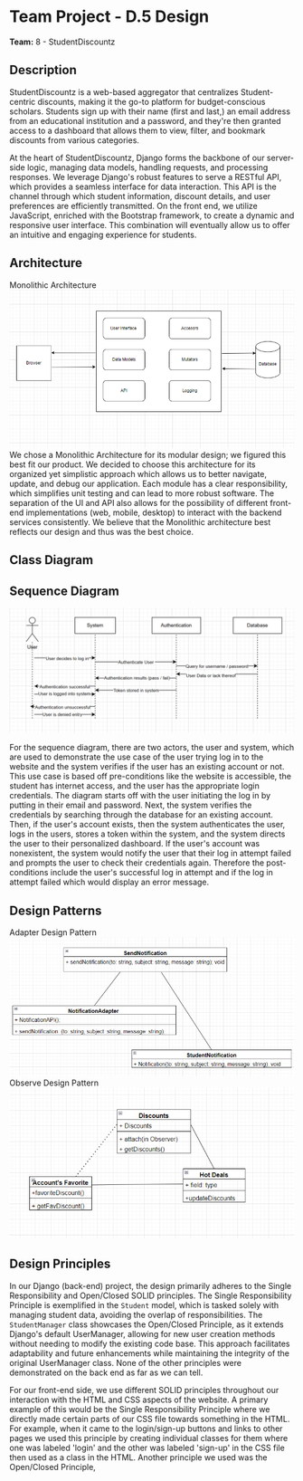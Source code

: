# Team Project - D.5 Design

**Team:** 8 - StudentDiscountz

## Description

StudentDiscountz is a web-based aggregator that centralizes Student-centric discounts, making it the go-to platform for budget-conscious scholars. Students sign up with their name (first and last,) an email address from an educational institution and a password, and they're then granted access to a dashboard that allows them to view, filter, and bookmark discounts from various categories.

At the heart of StudentDiscountz, Django forms the backbone of our server-side logic, managing data models, handling requests, and processing responses. We leverage Django's robust features to serve a RESTful API, which provides a seamless interface for data interaction. This API is the channel through which student information, discount details, and user preferences are efficiently transmitted. On the front end, we utilize JavaScript, enriched with the Bootstrap framework, to create a dynamic and responsive user interface. This combination will eventually allow us to offer an intuitive and engaging experience for students.
## Architecture
Monolithic Architecture<br>
![Monolithic Architecture](./assets/deliverable-05/Architecture.PNG)
We chose a Monolithic Architecture for its modular design; we figured this best fit our product. We decided to choose this architecture for its organized yet simplistic approach which allows us to better navigate, update, and debug our application. Each module has a clear responsibility, which simplifies unit testing and can lead to more robust software. The separation of the UI and API also allows for the possibility of different front-end implementations (web, mobile, desktop) to interact with the backend services consistently. We believe that the Monolithic architecture best reflects our design and thus was the best choice.

## Class Diagram

## Sequence Diagram
![Sequence Diagram](./assets/deliverable-05/sequence_diagram.PNG)

For the sequence diagram, there are two actors, the user and system, which are used to demonstrate the use case of the user trying log in to the website and the system verifies if the user has an existing account or not. This use case is based off pre-conditions like the website is accessible, the student has internet access, and the user has the appropriate login credentials. The diagram starts off with the user initiating the log in by putting in their email and password. Next, the system verifies the credentials by searching through the database for an existing account. Then, if the user's account exists, then the system authenticates the user, logs in the users, stores a token within the system, and the system directs the user to their personalized dashboard. If the user's account was nonexistent, the system would notify the user that their log in attempt failed and prompts the user to check their credentials again. Therefore the post-conditions include the user's successful log in attempt and if the log in attempt failed which would display an error message. 


## Design Patterns
Adapter Design Pattern<br>
![Adapter](./assets/deliverable-05/designPattern1.PNG)<br>
Observe Design Pattern<br>
![Observe](./assets/deliverable-05/designPattern2.PNG)<br>

## Design Principles

In our Django (back-end) project, the design primarily adheres to the Single Responsibility and Open/Closed SOLID principles. The Single Responsibility Principle is exemplified in the `Student` model, which is tasked solely with managing student data, avoiding the overlap of responsibilities. The `StudentManager` class showcases the Open/Closed Principle, as it extends Django's default UserManager, allowing for new user creation methods without needing to modify the existing code base. This approach facilitates adaptability and future enhancements while maintaining the integrity of the original UserManager class. None of the other principles were demonstrated on the back end as far as we can tell.

For our front-end side, we use different SOLID principles throughout our interaction with the HTML and CSS aspects of the website. A primary example of this would be the Single Responsibility Principle where we directly made certain parts of our CSS file towards something in the HTML. For example, when it came to the login/sign-up buttons and links to other pages we used this principle by creating individual classes for them where one was labeled 'login' and the other was labeled 'sign-up' in the CSS file then used as a class in the HTML. Another principle we used was the Open/Closed Principle, 
